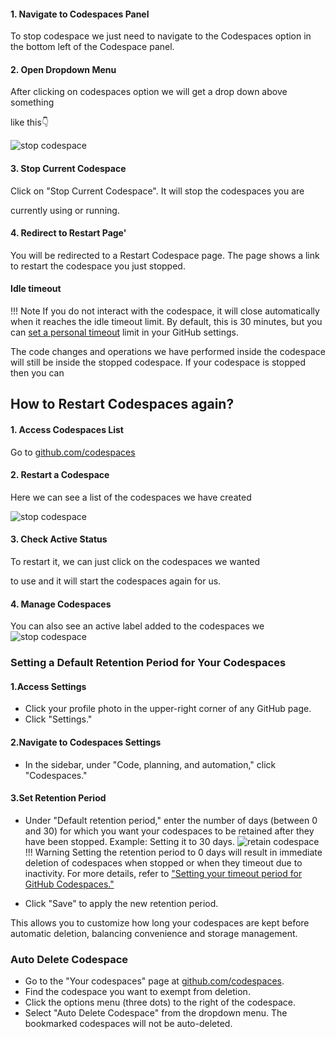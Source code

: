 
#### 1. Navigate to Codespaces Panel



To stop codespace we just need to navigate to the Codespaces option in the
bottom left of the Codespace panel.

#### 2. Open Dropdown Menu

After clicking on codespaces option we will get a drop down above something

like this👇

![stop codespace](../../assets/rdev15.png)
#### 3. Stop Current Codespace

Click on "Stop Current Codespace". It will stop the codespaces you are

currently using or running.

#### 4. Redirect to Restart Page'


You will be redirected to a Restart Codespace page. The page shows a
link to restart the codespace you just stopped.


#### Idle timeout

!!! Note
    If you do not interact with the codespace, it will close automatically when
    it reaches the idle timeout limit. By default, this is 30 minutes, but you
    can [set a personal timeout](https://docs.github.com/en/codespaces/setting-your-user-preferences/setting-your-timeout-period-for-github-codespaces#setting-your-default-timeout-period)
    limit in your GitHub settings.

The code changes and operations we have performed inside the codespace will
still be inside the stopped codespace. If your codespace is stopped then you can

## How to Restart Codespaces again?

#### 1. Access Codespaces List
Go to [github.com/codespaces](https://github.com/codespaces)

#### 2. Restart a Codespace



Here we can see a list of the codespaces we have created

 ![stop codespace](../../assets/rdev17.png)


#### 3. Check Active Status


To restart it, we can just click on the codespaces we wanted

to use and it will start the codespaces again for us.


#### 4. Manage Codespaces

You can also see an active label added to the codespaces we
 ![stop codespace](../../assets/rdev18.png)


### Setting a Default Retention Period for Your Codespaces

#### 1.Access Settings

- Click your profile photo in the upper-right corner of any GitHub page.
- Click "Settings."

#### 2.Navigate to Codespaces Settings

- In the sidebar, under "Code, planning, and automation," click "Codespaces."

#### 3.Set Retention Period

- Under "Default retention period," enter the number of days (between 0 and 30)
for which you want your codespaces to be retained after they have been stopped.
Example: Setting it to 30 days.  ![retain
codespace](../../assets/manage_codespace.png)
!!! Warning
    Setting the retention period to 0 days will result in immediate deletion
    of codespaces when stopped or when they timeout due to inactivity.
    For more details, refer to ["Setting your timeout period for GitHub Codespaces."](https://docs.github.com/en/codespaces/setting-your-user-preferences/setting-your-timeout-period-for-github-codespaces#setting-your-default-timeout-period)


- Click "Save" to apply the new retention period.

This allows you to customize how long your codespaces are kept before automatic
deletion, balancing convenience and storage management.

### Auto Delete Codespace

- Go to the "Your codespaces" page at
  [github.com/codespaces](https://github.com/codespaces).
- Find the codespace you want to exempt from deletion.
- Click the options menu (three dots) to the right of the codespace.
- Select "Auto Delete Codespace" from the dropdown menu. The bookmarked
  codespaces will not be auto-deleted.

